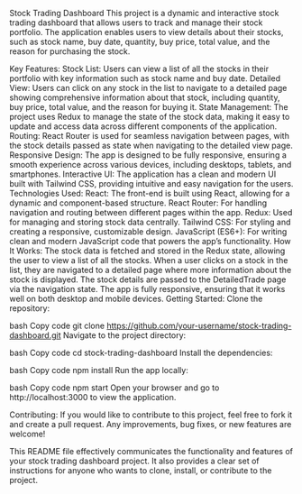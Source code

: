Stock Trading Dashboard
This project is a dynamic and interactive stock trading dashboard that allows users to track and manage their stock portfolio. The application enables users to view details about their stocks, such as stock name, buy date, quantity, buy price, total value, and the reason for purchasing the stock.

Key Features:
Stock List: Users can view a list of all the stocks in their portfolio with key information such as stock name and buy date.
Detailed View: Users can click on any stock in the list to navigate to a detailed page showing comprehensive information about that stock, including quantity, buy price, total value, and the reason for buying it.
State Management: The project uses Redux to manage the state of the stock data, making it easy to update and access data across different components of the application.
Routing: React Router is used for seamless navigation between pages, with the stock details passed as state when navigating to the detailed view page.
Responsive Design: The app is designed to be fully responsive, ensuring a smooth experience across various devices, including desktops, tablets, and smartphones.
Interactive UI: The application has a clean and modern UI built with Tailwind CSS, providing intuitive and easy navigation for the users.
Technologies Used:
React: The front-end is built using React, allowing for a dynamic and component-based structure.
React Router: For handling navigation and routing between different pages within the app.
Redux: Used for managing and storing stock data centrally.
Tailwind CSS: For styling and creating a responsive, customizable design.
JavaScript (ES6+): For writing clean and modern JavaScript code that powers the app’s functionality.
How It Works:
The stock data is fetched and stored in the Redux state, allowing the user to view a list of all the stocks.
When a user clicks on a stock in the list, they are navigated to a detailed page where more information about the stock is displayed.
The stock details are passed to the DetailedTrade page via the navigation state.
The app is fully responsive, ensuring that it works well on both desktop and mobile devices.
Getting Started:
Clone the repository:

bash
Copy code
git clone https://github.com/your-username/stock-trading-dashboard.git
Navigate to the project directory:

bash
Copy code
cd stock-trading-dashboard
Install the dependencies:

bash
Copy code
npm install
Run the app locally:

bash
Copy code
npm start
Open your browser and go to http://localhost:3000 to view the application.

Contributing:
If you would like to contribute to this project, feel free to fork it and create a pull request. Any improvements, bug fixes, or new features are welcome!

This README file effectively communicates the functionality and features of your stock trading dashboard project. It also provides a clear set of instructions for anyone who wants to clone, install, or contribute to the project.
